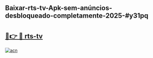 ## Baixar-rts-tv-Apk-sem-anúncios-desbloqueado-completamente-2025-#y31pq

# <h2><a href="https://ainizakaria.my?title=rts-tv&ref=22M">🔗👉 🔴 rts-tv</a></h2>

[![acn](https://github.com/user-attachments/assets/0f9c940e-d8b0-45ae-aac7-cd30a18b3e1c)](https://ainizakaria.my?title=rts-tv&ref=22M)

